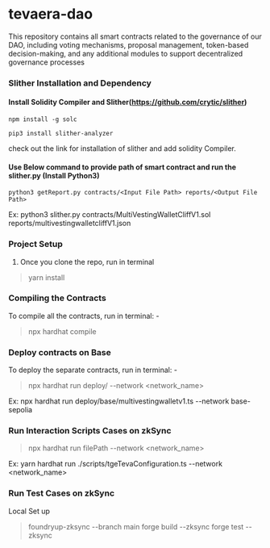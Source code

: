 # tevaera-dao
This repository contains all smart contracts related to the governance of our DAO, including voting mechanisms, proposal management, token-based decision-making, and any additional modules to support decentralized governance processes

### Slither Installation and Dependency
#### Install Solidity Compiler and Slither(https://github.com/crytic/slither) 
```
npm install -g solc
```
```
pip3 install slither-analyzer
```
check out the link for installation of slither and add solidity Compiler.
#### Use Below command to provide path of smart contract and run the slither.py (Install Python3)
```
python3 getReport.py contracts/<Input File Path> reports/<Output File Path>  
```
Ex: python3 slither.py contracts/MultiVestingWalletCliffV1.sol reports/multivestingwalletcliffV1.json

### Project Setup

1. Once you clone the repo, run in terminal
> yarn install


### Compiling the Contracts

To compile all the contracts, run in terminal: -
> npx hardhat compile

### Deploy contracts on Base

To deploy the separate contracts, run in terminal: -
> npx hardhat run deploy/<scriptPath> --network <network_name>

Ex: npx hardhat run deploy/base/multivestingwalletv1.ts --network base-sepolia 
### Run Interaction Scripts Cases on zkSync
> npx hardhat run filePath --network <network_name>

Ex: yarn hardhat run ./scripts/tgeTevaConfiguration.ts  --network <network_name> 
### Run Test Cases on zkSync
Local Set up 
> foundryup-zksync --branch main
> forge build --zksync
> forge test --zksync
